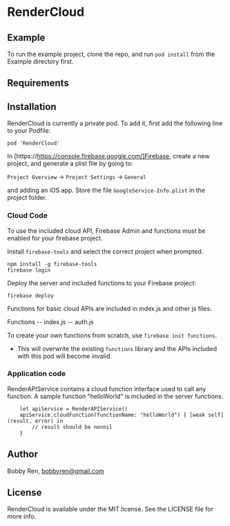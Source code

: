 # RenderCloud

## Example

To run the example project, clone the repo, and run `pod install` from the Example directory first.

## Requirements

## Installation

RenderCloud is currently a private pod. To add it, first add the following line to your Podfile:

```
pod 'RenderCloud'
```

In [https://https://console.firebase.google.com/]Firebase, create a new project, and generate a plist file by going to:

`Project Overview` -> `Project Settings` -> `General` 

and adding an iOS app. Store the file `GoogleService-Info.plist` in the project folder.

### Cloud Code

To use the included cloud API, Firebase Admin and functions must be enabled for your firebase project.

Install `firebase-tools` and select the correct project when prompted.
```
npm install -g firebase-tools
firebase login
```

Deploy the server and included functions to your Firebase project:
```
firebase deploy
```

Functions for basic cloud APIs are included in index.js and other js files:

Functions
-- index.js
-- auth.js


To create your own functions from scratch, use `firebase init functions`.
* This will overwrite the existing `functions` library and the APIs included with this pod will become invalid. 

### Application code

RenderAPIService contains a cloud function interface used to call any function. A sample function "helloWorld" is included in the server functions.
```
    let apiService = RenderAPIService()
    apiService.cloudFunction(functionName: "helloWorld") { [weak self] (result, error) in
        // result should be nonnil
    }
```


## Author

Bobby Ren, bobbyren@gmail.com

## License

RenderCloud is available under the MIT license. See the LICENSE file for more info.


